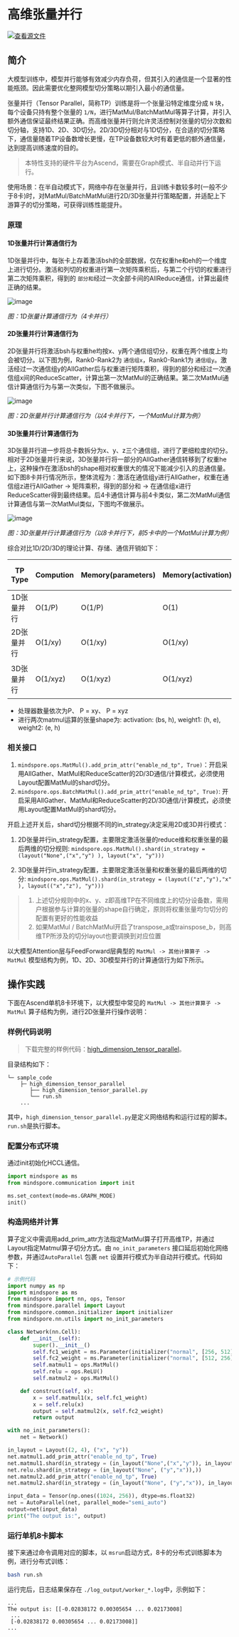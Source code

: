 # 高维张量并行

[![查看源文件](https://mindspore-website.obs.cn-north-4.myhuaweicloud.com/website-images/master/resource/_static/logo_source.svg)](https://gitee.com/mindspore/docs/blob/master/tutorials/source_zh_cn/parallel/high_dimension_tensor_parallel.md)

## 简介

大模型训练中，模型并行能够有效减少内存负荷，但其引入的通信是一个显著的性能瓶颈。因此需要优化整网模型切分策略以期引入最小的通信量。

张量并行（Tensor Parallel，简称TP）训练是将一个张量沿特定维度分成 `N` 块，每个设备只持有整个张量的 `1/N`，进行MatMul/BatchMatMul等算子计算，并引入额外通信保证最终结果正确。而高维张量并行则允许灵活控制对张量的切分次数和切分轴，支持1D、2D、3D切分。2D/3D切分相对与1D切分，在合适的切分策略下，通信量随着TP设备数增长更慢，在TP设备数较大时有着更低的额外通信量，达到提高训练速度的目的。

> 本特性支持的硬件平台为Ascend，需要在Graph模式、半自动并行下运行。

使用场景：在半自动模式下，网络中存在张量并行，且训练卡数较多时(一般不少于8卡)时，对MatMul/BatchMatMul进行2D/3D张量并行策略配置，并适配上下游算子的切分策略，可获得训练性能提升。

### 原理

#### 1D张量并行计算通信行为

1D张量并行中，每张卡上存着激活bsh的全部数据，仅在权重he和eh的一个维度上进行切分。激活和列切的权重进行第一次矩阵乘积后，与第二个行切的权重进行第二次矩阵乘积，得到的 `部分和`经过一次全部卡间的AllReduce通信，计算出最终正确的结果。

![image](./images/high_dimension_tensor_parallel_image_0.png)

*图：1D张量计算通信行为（4卡并行）*

#### 2D张量并行计算通信行为

2D张量并行将激活bsh与权重he均按x、y两个通信组切分，权重在两个维度上均会被切分。以下图为例，Rank0-Rank2为 `通信组x`，Rank0-Rank1为 `通信组y`。激活经过一次通信组y的AllGather后与权重进行矩阵乘积，得到的部分和经过一次通信组x间的ReduceScatter，计算出第一次MatMul的正确结果。第二次MatMul通信计算通信行为与第一次类似，下图不做展示。

![image](./images/high_dimension_tensor_parallel_image_1.png)

*图：2D张量并行计算通信行为（以4卡并行下，一个MatMul计算为例）*

#### 3D张量并行计算通信行为

3D张量并行进一步将总卡数拆分为x、y、z三个通信组，进行了更细粒度的切分。相对于2D张量并行来说，3D张量并行将一部分的AllGather通信转移到了权重he上，这种操作在激活bsh的shape相对权重很大的情况下能减少引入的总通信量。如下图8卡并行情况所示，整体流程为：激活在通信组y进行AllGather，权重在通信组z进行AllGather -> 矩阵乘积，得到的部分和 -> 在通信组x进行ReduceScatter得到最终结果。后4卡通信计算与前4卡类似，第二次MatMul通信计算通信与第一次MatMul类似，下图均不做展示。

![image](./images/high_dimension_tensor_parallel_image_2.png)

*图：3D张量并行计算通信行为（以8卡并行下，前5卡中的一个MatMul计算为例）*

综合对比1D/2D/3D的理论计算、存储、通信开销如下：

| TP Type | Compution | Memory(parameters) | Memory(activation) | Communication Volume(Single Device) |
| ----------- | ----------- | ----------- | ----------- | ----------- |
| 1D张量并行 | O(1/P) | O(1/P) | O(1) | 2(P-1)bsh/P |
| 2D张量并行 | O(1/xy) | O(1/xy) | O(1/xy) | 2bs[e(x-1)+h (y-1)]/xy |
| 3D张量并行 | O(1/xyz) | O(1/xyz) | O(1/xyz) | 2[bse(x-1)+bsh (y-1)+he(z-1)]/xyz |

- 处理器数量依次为P、 P = xy、 P = xyz
- 进行两次matmul运算的张量shape为: activation: (bs, h), weight1: (h, e), weight2: (e, h)

### 相关接口

1. `mindspore.ops.MatMul().add_prim_attr("enable_nd_tp", True)`：开启采用AllGather、MatMul和ReduceScatter的2D/3D通信/计算模式，必须使用Layout配置MatMul的shard切分。
2. `mindspore.ops.BatchMatMul().add_prim_attr("enable_nd_tp", True)`: 开启采用AllGather、MatMul和ReduceScatter的2D/3D通信/计算模式，必须使用Layout配置MatMul的shard切分。

开启上述开关后，shard切分根据不同的in_strategy决定采用2D或3D并行模式：

1. 2D张量并行in_strategy配置，主要限定激活张量的reduce维和权重张量的最后两维的切分规则: `mindspore.ops.MatMul().shard(in_strategy = (layout("None",("x","y") ), layout("x", "y")))`

2. 3D张量并行in_strategy配置，主要限定激活张量和权重张量的最后两维的切分: `mindspore.ops.MatMul().shard(in_strategy = (layout(("z","y"),"x" ), layout(("x","z"), "y")))`

> 1. 上述切分规则中的x、y、z即高维TP在不同维度上的切分设备数，需用户根据参与计算的张量的shape自行确定，原则将权重张量均匀切分的配置有更好的性能收益
> 2. 如果MatMul / BatchMatMul开启了transpose_a或trainspose_b，则高维TP所涉及的切分layout也要调换到对应位置

以大模型Attention层与FeedForward层典型的 `MatMul -> 其他计算算子 -> MatMul` 模型结构为例，1D、2D、3D模型并行的计算通信行为如下所示。

## 操作实践

下面在Ascend单机8卡环境下，以大模型中常见的 `MatMul -> 其他计算算子 -> MatMul` 算子结构为例，进行2D张量并行操作说明：

### 样例代码说明

> 下载完整的样例代码：[high_dimension_tensor_parallel](https://gitee.com/mindspore/docs/tree/master/docs/sample_code/high_dimension_tensor_parallel)。

目录结构如下：

```text
└─ sample_code
    ├─ high_dimension_tensor_parallel
       ├── high_dimension_tensor_parallel.py
       └── run.sh
    ...
```

其中，`high_dimension_tensor_parallel.py`是定义网络结构和运行过程的脚本。`run.sh`是执行脚本。

### 配置分布式环境

通过init初始化HCCL通信。

```python
import mindspore as ms
from mindspore.communication import init

ms.set_context(mode=ms.GRAPH_MODE)
init()
```

### 构造网络并计算

算子定义中需调用add_prim_attr方法指定MatMul算子打开高维TP，并通过Layout指定Matmul算子切分方式。由 `no_init_parameters` 接口延后初始化网络参数，并通过`AutoParallel` 包裹 `net` 设置并行模式为半自动并行模式。代码如下：

```python
# 示例代码
import numpy as np
import mindspore as ms
from mindspore import nn, ops, Tensor
from mindspore.parallel import Layout
from mindspore.common.initializer import initializer
from mindspore.nn.utils import no_init_parameters

class Network(nn.Cell):
    def __init__(self):
        super().__init__()
        self.fc1_weight = ms.Parameter(initializer("normal", [256, 512], ms.float32))
        self.fc2_weight = ms.Parameter(initializer("normal", [512, 256], ms.float32))
        self.matmul1 = ops.MatMul()
        self.relu = ops.ReLU()
        self.matmul2 = ops.MatMul()

    def construct(self, x):
        x = self.matmul1(x, self.fc1_weight)
        x = self.relu(x)
        output = self.matmul2(x, self.fc2_weight)
        return output

with no_init_parameters():
    net = Network()

in_layout = Layout((2, 4), ("x", "y"))
net.matmul1.add_prim_attr("enable_nd_tp", True)
net.matmul1.shard(in_strategy = (in_layout("None",("x","y")), in_layout("x", "y")))
net.relu.shard(in_strategy = (in_layout("None", ("y","x")),))
net.matmul2.add_prim_attr("enable_nd_tp", True)
net.matmul2.shard(in_strategy = (in_layout("None", ("y","x")), in_layout("y","x")))

input_data = Tensor(np.ones((1024, 256)), dtype=ms.float32)
net = AutoParallel(net, parallel_mode="semi_auto")
output=net(input_data)
print("The output is:", output)
```

### 运行单机8卡脚本

接下来通过命令调用对应的脚本，以 `msrun`启动方式，8卡的分布式训练脚本为例，进行分布式训练：

```bash
bash run.sh
```

运行完后，日志结果保存在 `./log_output/worker_*.log`中，示例如下：

```text
...
The output is: [[-0.02838172 0.00305654 ... 0.02173008]
 ...
 [-0.02838172 0.00305654 ... 0.02173008]]
...
```